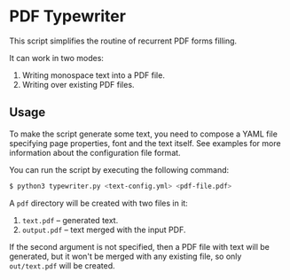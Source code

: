 # PDF Typewriter

This script simplifies the routine of recurrent PDF forms filling.

It can work in two modes:
1. Writing monospace text into a PDF file.
2. Writing over existing PDF files.

## Usage

To make the script generate some text, you need to compose a YAML file specifying page properties, font and the text
itself. See examples for more information about the configuration file format.

You can run the script by executing the following command:

``` bash
$ python3 typewriter.py <text-config.yml> <pdf-file.pdf>
```

A `pdf` directory will be created with two files in it: 
1. `text.pdf` – generated text. 
2. `output.pdf` – text merged with the input PDF.

If the second argument is not specified, then a PDF file with text will be generated, but it won't be merged with any
existing file, so only `out/text.pdf` will be created.
